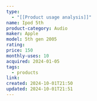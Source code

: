 ```yaml
---
type:
  - "[[Product usage analysis]]"
name: Ipod 5th
product-category: Audio
maker: Apple
model: 5th gen 2005
rating: 
price: 150
monthly-uses: 10
acquired: 2024-01-05
tags:
  - products
link: 
created: 2024-10-01T21:50
updated: 2024-10-01T21:51
---
```


